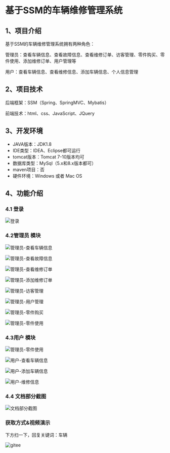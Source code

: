 # 基于SSM的车辆维修管理系统



## 1、项目介绍

基于SSM的车辆维修管理系统拥有两种角色：

管理员：查看车辆信息、查看故障信息、查看维修订单、访客管理、零件购买、零件使用、添加维修订单、用户管理等

用户：查看车辆信息、查看维修信息、添加车辆信息、个人信息管理


## 2、项目技术

后端框架：SSM（Spring、SpringMVC、Mybatis）

前端技术：html、css、JavaScript、JQuery

## 3、开发环境

- JAVA版本：JDK1.8
- IDE类型：IDEA、Eclipse都可运行
- tomcat版本：Tomcat 7-10版本均可
- 数据库类型：MySql（5.x和8.x版本都可）
- maven项目：否 
- 硬件环境：Windows 或者 Mac OS


## 4、功能介绍

### 4.1 登录

![登录](https://project-images-1256969109.cos.ap-chongqing.myqcloud.com/Typora-Images/202208030952242.jpg)

### 4.2管理员 模块

![管理员-查看车辆信息](https://project-images-1256969109.cos.ap-chongqing.myqcloud.com/Typora-Images/202208030952268.jpg)

![管理员-查看故障信息](https://project-images-1256969109.cos.ap-chongqing.myqcloud.com/Typora-Images/202208030952220.jpg)

![管理员-查看维修订单](https://project-images-1256969109.cos.ap-chongqing.myqcloud.com/Typora-Images/202208030952466.jpg)

![管理员-添加维修订单](https://project-images-1256969109.cos.ap-chongqing.myqcloud.com/Typora-Images/202208030952463.jpg)

![管理员-访客管理](https://project-images-1256969109.cos.ap-chongqing.myqcloud.com/Typora-Images/202208030952882.jpg)

![管理员-用户管理](https://project-images-1256969109.cos.ap-chongqing.myqcloud.com/Typora-Images/202208030952391.jpg)

![管理员-零件购买](https://project-images-1256969109.cos.ap-chongqing.myqcloud.com/Typora-Images/202208030952004.jpg)

![管理员-零件使用](https://project-images-1256969109.cos.ap-chongqing.myqcloud.com/Typora-Images/202208030953346.jpg)

### 4.3用户 模块

![管理员-零件使用](https://project-images-1256969109.cos.ap-chongqing.myqcloud.com/Typora-Images/202208030953702.jpg)

![用户-查看车辆信息](https://project-images-1256969109.cos.ap-chongqing.myqcloud.com/Typora-Images/202208030953378.jpg)

![用户-添加车辆信息](https://project-images-1256969109.cos.ap-chongqing.myqcloud.com/Typora-Images/202208030953261.jpg)

![用户-维修信息](https://project-images-1256969109.cos.ap-chongqing.myqcloud.com/Typora-Images/202208030953413.jpg)

### 4.4 文档部分截图

![文档部分截图](https://project-images-1256969109.cos.ap-chongqing.myqcloud.com/Typora-Images/202208030953545.jpg)


### 获取方式&视频演示

下方扫一下，回复关键词：车辆

![gitee](https://project-images-1256969109.cos.ap-chongqing.myqcloud.com/Typora-Images/202309291447341.png)
